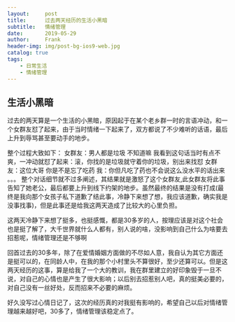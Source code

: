```yaml
---
layout:     post
title:      过去两天经历的生活小黑暗
subtitle:   情绪管理
date:       2019-05-29
author:     Frank
header-img: img/post-bg-ios9-web.jpg
catalog: true
tags:
    - 日常生活
    - 情绪管理
---
```

## 生活小黑暗

过去的两天算是一个生活的小黑暗，原因起于在某个老乡群一时的言语冲动，和一个女群友怼了起来，由于当时情绪一下起来了，双方都说了不少难听的话语，最后上升到辱骂甚至要动手的地步。

整个过程大致如下：
女群友：男人都是垃圾 不知道嘛
我看到这句话当时有点不爽，一冲动就怼了起来：滚，你找的是垃圾就守着你的垃圾，别出来找怼
女群友：这位大哥 你是不是忘了吃药
我：你但凡吃了药也不会说这么没水平的话出来
。。。
整个对话细节就不过多阐述，其结果就是激怒了这个女群友,此女群友将此事告知了她老公，最后都要上升到线下约架的地步。虽然最终的结果是没有打成(最终是我向那个女孩子私下道歉了结此事，冷静下来想了想，我应该道歉，确实我是没事找事)，但是此事还是给我这两天造成了比较大的心里负担。

这两天冷静下来想了挺多，也挺感慨，都是30多岁的人，按理应该是对这个社会也是挺了解了，大千世界就什么人都有，别人说的啥，没影响到自己什么为啥要去招惹呢，情绪管理还是不够啊

回首过去的30多年，除了在爱情婚姻方面做的不尽如人意，我自认为其它方面还是挺可以的，在同龄人中，在我的那个小村里头不算很好，至少还算可以。但是这两天经历的这事，算是给我了一个大的教训，我在群里建立的好印象毁于一旦不说，对自己的心情也是产生了很大影响；以后别去招惹别人吧，真的挺美必要的，对自己没有一丝好处，反而招来不必要的麻烦。

好久没写过心情日记了，这次的经历真的对我挺有影响的，希望自己以后对情绪管理越来越好吧，30多了，情绪管理该稳定点了。

